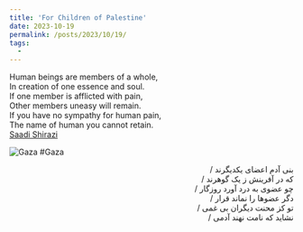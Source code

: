 ```yaml
---
title: 'For Children of Palestine'
date: 2023-10-19
permalink: /posts/2023/10/19/
tags:
  - 
---
```

Human beings are members of a whole,  
In creation of one essence and soul.  
If one member is afflicted with pain,  
Other members uneasy will remain.  
If you have no sympathy for human pain,  
The name of human you cannot retain.  
[Saadi Shirazi](https://en.wikipedia.org/wiki/Saadi_Shirazi)  

![Gaza](https://raw.githubusercontent.com/mnaderibeni/mnaderibeni.github.io/main/assets/img/shoe.jpg)
#Gaza  

<div dir="rtl">
بنی آدم اعضای یکدیگرند   /
</div>
<div dir="rtl">
که در آفرینش ز یک گوهرند  /
</div>

<div dir="rtl">
چو عضوی به درد آورد روزگار  /
</div>

<div dir="rtl">
دگر عضوها را نماند قرار  /
</div>

<div dir="rtl">
تو کز محنت دیگران بی غمی  /
</div>

<div dir="rtl">
نشاید که نامت نهند آدمی  /
</div>
